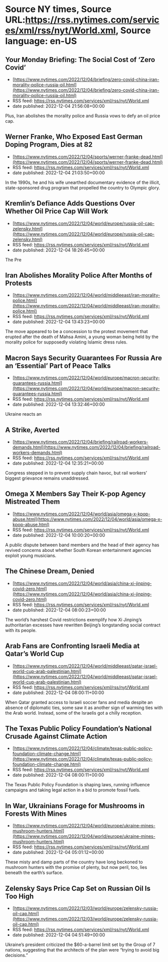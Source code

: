 # Source NY times, Source URL:https://rss.nytimes.com/services/xml/rss/nyt/World.xml, Source language: en-US

## Your Monday Briefing: The Social Cost of ‘Zero Covid’
 - [https://www.nytimes.com/2022/12/04/briefing/zero-covid-china-iran-morality-police-russia-oil.html](https://www.nytimes.com/2022/12/04/briefing/zero-covid-china-iran-morality-police-russia-oil.html)
 - RSS feed: https://rss.nytimes.com/services/xml/rss/nyt/World.xml
 - date published: 2022-12-04 21:56:08+00:00

Plus, Iran abolishes the morality police and Russia vows to defy an oil price cap.

## Werner Franke, Who Exposed East German Doping Program, Dies at 82
 - [https://www.nytimes.com/2022/12/04/sports/werner-franke-dead.html](https://www.nytimes.com/2022/12/04/sports/werner-franke-dead.html)
 - RSS feed: https://rss.nytimes.com/services/xml/rss/nyt/World.xml
 - date published: 2022-12-04 21:03:50+00:00

In the 1990s, he and his wife unearthed documentary evidence of the illicit, state-sponsored drug program that propelled the country to Olympic glory.

## Kremlin’s Defiance Adds Questions Over Whether Oil Price Cap Will Work
 - [https://www.nytimes.com/2022/12/04/world/europe/russia-oil-cap-zelensky.html](https://www.nytimes.com/2022/12/04/world/europe/russia-oil-cap-zelensky.html)
 - RSS feed: https://rss.nytimes.com/services/xml/rss/nyt/World.xml
 - date published: 2022-12-04 18:26:45+00:00

The Pre

## Iran Abolishes Morality Police After Months of Protests
 - [https://www.nytimes.com/2022/12/04/world/middleeast/iran-morality-police.html](https://www.nytimes.com/2022/12/04/world/middleeast/iran-morality-police.html)
 - RSS feed: https://rss.nytimes.com/services/xml/rss/nyt/World.xml
 - date published: 2022-12-04 13:43:23+00:00

The move appeared to be a concession to the protest movement that erupted after the death of Mahsa Amini, a young woman being held by the morality police for supposedly violating Islamic dress rules.

## Macron Says Security Guarantees For Russia Are an ‘Essential’ Part of Peace Talks
 - [https://www.nytimes.com/2022/12/04/world/europe/macron-security-guarantees-russia.html](https://www.nytimes.com/2022/12/04/world/europe/macron-security-guarantees-russia.html)
 - RSS feed: https://rss.nytimes.com/services/xml/rss/nyt/World.xml
 - date published: 2022-12-04 13:32:46+00:00

Ukraine reacts an

## A Strike, Averted
 - [https://www.nytimes.com/2022/12/04/briefing/railroad-workers-demands.html](https://www.nytimes.com/2022/12/04/briefing/railroad-workers-demands.html)
 - RSS feed: https://rss.nytimes.com/services/xml/rss/nyt/World.xml
 - date published: 2022-12-04 12:35:21+00:00

Congress stepped in to prevent supply chain havoc, but rail workers’ biggest grievance remains unaddressed.

## Omega X Members Say Their K-pop Agency Mistreated Them
 - [https://www.nytimes.com/2022/12/04/world/asia/omega-x-kpop-abuse.html](https://www.nytimes.com/2022/12/04/world/asia/omega-x-kpop-abuse.html)
 - RSS feed: https://rss.nytimes.com/services/xml/rss/nyt/World.xml
 - date published: 2022-12-04 10:00:20+00:00

A public dispute between band members and the head of their agency has revived concerns about whether South Korean entertainment agencies exploit young musicians.

## The Chinese Dream, Denied
 - [https://www.nytimes.com/2022/12/04/world/asia/china-xi-jinping-covid-zero.html](https://www.nytimes.com/2022/12/04/world/asia/china-xi-jinping-covid-zero.html)
 - RSS feed: https://rss.nytimes.com/services/xml/rss/nyt/World.xml
 - date published: 2022-12-04 08:00:23+00:00

The world’s harshest Covid restrictions exemplify how Xi Jinping’s authoritarian excesses have rewritten Beijing’s longstanding social contract with its people.

## Arab Fans are Confronting Israeli Media at Qatar’s World Cup
 - [https://www.nytimes.com/2022/12/04/world/middleeast/qatar-israel-world-cup-arab-palestinian.html](https://www.nytimes.com/2022/12/04/world/middleeast/qatar-israel-world-cup-arab-palestinian.html)
 - RSS feed: https://rss.nytimes.com/services/xml/rss/nyt/World.xml
 - date published: 2022-12-04 08:00:11+00:00

When Qatar granted access to Israeli soccer fans and media despite an absence of diplomatic ties, some saw it as another sign of warming ties with the Arab world. Instead, some of the Israelis got a chilly reception.

## The Texas Public Policy Foundation’s National Crusade Against Climate Action
 - [https://www.nytimes.com/2022/12/04/climate/texas-public-policy-foundation-climate-change.html](https://www.nytimes.com/2022/12/04/climate/texas-public-policy-foundation-climate-change.html)
 - RSS feed: https://rss.nytimes.com/services/xml/rss/nyt/World.xml
 - date published: 2022-12-04 08:00:11+00:00

The Texas Public Policy Foundation is shaping laws, running influence campaigns and taking legal action in a bid to promote fossil fuels.

## In War, Ukrainians Forage for Mushrooms in Forests With Mines
 - [https://www.nytimes.com/2022/12/04/world/europe/ukraine-mines-mushroom-hunters.html](https://www.nytimes.com/2022/12/04/world/europe/ukraine-mines-mushroom-hunters.html)
 - RSS feed: https://rss.nytimes.com/services/xml/rss/nyt/World.xml
 - date published: 2022-12-04 05:01:12+00:00

These misty and damp parts of the country have long beckoned to mushroom hunters with the promise of plenty, but now peril, too, lies beneath the earth’s surface.

## Zelensky Says Price Cap Set on Russian Oil Is Too High
 - [https://www.nytimes.com/2022/12/03/world/europe/zelensky-russia-oil-cap.html](https://www.nytimes.com/2022/12/03/world/europe/zelensky-russia-oil-cap.html)
 - RSS feed: https://rss.nytimes.com/services/xml/rss/nyt/World.xml
 - date published: 2022-12-04 04:51:49+00:00

Ukraine’s president criticized the $60-a-barrel limit set by the Group of 7 nations, suggesting that the architects of the plan were “trying to avoid big decisions.”
